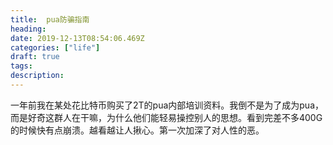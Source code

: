 ```yaml
---
title:  pua防骗指南
heading: 
date: 2019-12-13T08:54:06.469Z
categories: ["life"]
draft: true
tags: 
description: 
---
```



一年前我在某处花比特币购买了2T的pua内部培训资料。我倒不是为了成为pua，而是好奇这群人在干嘛，为什么他们能轻易操控别人的思想。看到完差不多400G的时候快有点崩溃。越看越让人揪心。第一次加深了对人性的恶。


